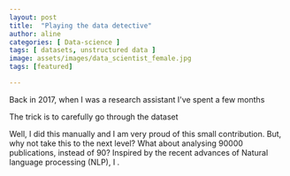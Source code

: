 ```yaml
---
layout: post
title:  "Playing the data detective"
author: aline
categories: [ Data-science ]
tags: [ datasets, unstructured data ]
image: assets/images/data_scientist_female.jpg
tags: [featured]

---
```



Back in 2017, when I was a research assistant  I've spent a few months

The trick is to carefully go through the dataset

Well, I did this manually and I am very proud of this small contribution. But, why not take this to the next level? What about analysing 90000 publications, instead of 90? Inspired by the recent advances of Natural language processing (NLP), I .
